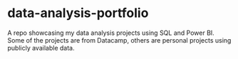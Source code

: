 # data-analysis-portfolio
A repo showcasing my data analysis projects using SQL and Power BI. Some of the projects are from Datacamp, others are personal projects using publicly available data. 
